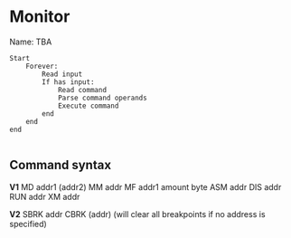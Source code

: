 # Monitor

Name: TBA

```
Start
    Forever:
        Read input
        If has input:
            Read command
            Parse command operands
            Execute command
        end
    end
end
            
```
## Command syntax
**V1**
MD addr1 (addr2)
MM addr
MF addr1 amount byte
ASM addr
DIS addr
RUN addr
XM addr

**V2**
SBRK addr
CBRK (addr) (will clear all breakpoints if no address is specified)
